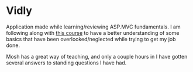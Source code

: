 # Vidly
Application made while learning/reviewing ASP.MVC fundamentals.
I am following along with [this course](https://www.udemy.com/course/the-complete-aspnet-mvc-5-course/) 
to have a better understanding of some basics that have been overlooked/neglected while trying to get my job done.

Mosh has a great way of teaching, and only a couple hours in I have gotten several answers to standing questions I have had.

